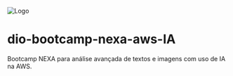![Logo](https://assets.dio.me/du0Spkt-IeoOWQchJlB9Gm36C_t_qWt4JUCRuaslMuw/f:webp/h:120/q:80/L3RyYWNrcy83MDc5YTgxNS1mMTY2LTQxZTAtYWMwYi02ZTAyMWJiNGQ2YTEucG5n)
# dio-bootcamp-nexa-aws-IA
Bootcamp NEXA para análise avançada de textos e imagens com uso de IA na AWS.
